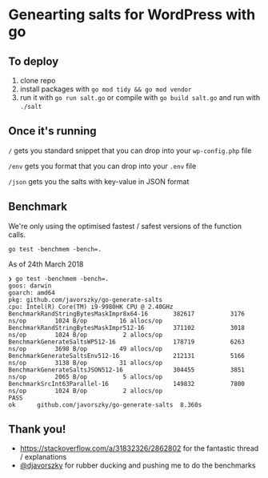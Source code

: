 # Genearting salts for WordPress with go

## To deploy

1. clone repo
2. install packages with `go mod tidy && go mod vendor`
3. run it with `go run salt.go` or compile with `go build salt.go` and run with `./salt`

## Once it's running

`/` gets you standard snippet that you can drop into your `wp-config.php` file

`/env` gets you format that you can drop into your `.env` file

`/json` gets you the salts with key-value in JSON format

## Benchmark

We're only using the optimised fastest / safest versions of the function calls.

`go test -benchmem -bench=.`

As of 24th March 2018

```
❯ go test -benchmem -bench=.
goos: darwin
goarch: amd64
pkg: github.com/javorszky/go-generate-salts
cpu: Intel(R) Core(TM) i9-9980HK CPU @ 2.40GHz
BenchmarkRandStringBytesMaskImpr8x64-16    	  382617	      3176 ns/op	    1024 B/op	      16 allocs/op
BenchmarkRandStringBytesMaskImpr512-16     	  371102	      3018 ns/op	    1024 B/op	       2 allocs/op
BenchmarkGenerateSaltsWP512-16             	  178719	      6263 ns/op	    3698 B/op	      49 allocs/op
BenchmarkGenerateSaltsEnv512-16            	  212131	      5166 ns/op	    3138 B/op	      31 allocs/op
BenchmarkGenerateSaltsJSON512-16           	  304455	      3851 ns/op	    2065 B/op	       5 allocs/op
BenchmarkSrcInt63Parallel-16               	  149832	      7800 ns/op	    1024 B/op	       2 allocs/op
PASS
ok  	github.com/javorszky/go-generate-salts	8.360s
```

## Thank you!

* https://stackoverflow.com/a/31832326/2862802 for the fantastic thread / explanations
* [@djavorszky](https://github.com/djavorszky) for rubber ducking and pushing me to do the benchmarks
